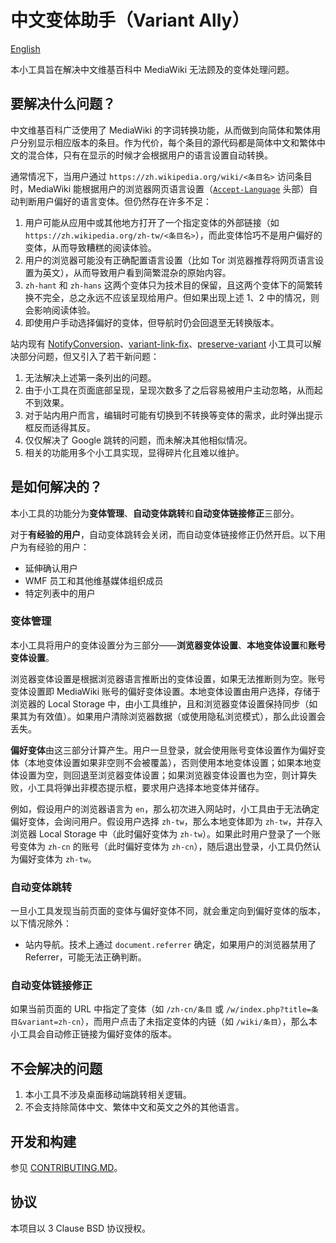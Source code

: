 # 中文变体助手（Variant Ally）
[English](./README.EN.MD)

本小工具旨在解决中文维基百科中 MediaWiki 无法顾及的变体处理问题。

## 要解决什么问题？
中文维基百科广泛使用了 MediaWiki 的字词转换功能，从而做到向简体和繁体用户分别显示相应版本的条目。作为代价，每个条目的源代码都是简体中文和繁体中文的混合体，只有在显示的时候才会根据用户的语言设置自动转换。

通常情况下，当用户通过 `https://zh.wikipedia.org/wiki/<条目名>` 访问条目时，MediaWiki 能根据用户的浏览器网页语言设置（[`Accept-Language`](https://developer.mozilla.org/en-US/docs/Web/HTTP/Headers/Accept-Language) 头部）自动判断用户偏好的语言变体。但仍然存在许多不足：

1. 用户可能从应用中或其他地方打开了一个指定变体的外部链接（如 `https://zh.wikipedia.org/zh-tw/<条目名>`），而此变体恰巧不是用户偏好的变体，从而导致糟糕的阅读体验。
2. 用户的浏览器可能没有正确配置语言设置（比如 Tor 浏览器推荐将网页语言设置为英文），从而导致用户看到简繁混杂的原始内容。
3. `zh-hant` 和 `zh-hans` 这两个变体只为技术目的保留，且这两个变体下的简繁转换不完全，总之永远不应该呈现给用户。但如果出现上述 1、2 中的情况，则会影响阅读体验。
4. 即使用户手动选择偏好的变体，但导航时仍会回退至无转换版本。

站内现有 [NotifyConversion](https://zh.wikipedia.org/wiki/MediaWiki:Gadget-notifyConversion.js)、[variant-link-fix](https://zh.wikipedia.org/wiki/MediaWiki:Gadget-variant-link-fix.js)、[preserve-variant](https://zh.wikipedia.org/wiki/MediaWiki:Gadget-preserve-variant.js) 小工具可以解决部分问题，但又引入了若干新问题：
1. 无法解决上述第一条列出的问题。
2. 由于小工具在页面底部呈现，呈现次数多了之后容易被用户主动忽略，从而起不到效果。
3. 对于站内用户而言，编辑时可能有切换到不转换等变体的需求，此时弹出提示框反而适得其反。
4. 仅仅解决了 Google 跳转的问题，而未解决其他相似情况。
5. 相关的功能用多个小工具实现，显得碎片化且难以维护。

## 是如何解决的？
本小工具的功能分为**变体管理**、**自动变体跳转**和**自动变体链接修正**三部分。

对于**有经验的用户**，自动变体跳转会关闭，而自动变体链接修正仍然开启。以下用户为有经验的用户：
- 延伸确认用户
- WMF 员工和其他维基媒体组织成员
- 特定列表中的用户

### 变体管理
本小工具将用户的变体设置分为三部分——**浏览器变体设置**、**本地变体设置**和**账号变体设置**。

浏览器变体设置是根据浏览器语言推断出的变体设置，如果无法推断则为空。账号变体设置即 MediaWiki 账号的偏好变体设置。本地变体设置由用户选择，存储于浏览器的 Local Storage 中，由小工具维护，且和浏览器变体设置保持同步（如果其为有效值）。如果用户清除浏览器数据（或使用隐私浏览模式），那么此设置会丢失。

**偏好变体**由这三部分计算产生。用户一旦登录，就会使用账号变体设置作为偏好变体（本地变体设置如果非空则不会被覆盖），否则使用本地变体设置；如果本地变体设置为空，则回退至浏览器变体设置；如果浏览器变体设置也为空，则计算失败，小工具将弹出非模态提示框，要求用户选择本地变体并储存。

例如，假设用户的浏览器语言为 `en`，那么初次进入网站时，小工具由于无法确定偏好变体，会询问用户。假设用户选择 `zh-tw`，那么本地变体即为 `zh-tw`，并存入浏览器 Local Storage 中（此时偏好变体为 `zh-tw`）。如果此时用户登录了一个账号变体为 `zh-cn` 的账号（此时偏好变体为 `zh-cn`），随后退出登录，小工具仍然认为偏好变体为 `zh-tw`。

### 自动变体跳转
一旦小工具发现当前页面的变体与偏好变体不同，就会重定向到偏好变体的版本，以下情况除外：
- 站内导航。技术上通过 `document.referrer` 确定，如果用户的浏览器禁用了 Referrer，可能无法正确判断。

### 自动变体链接修正
如果当前页面的 URL 中指定了变体（如 `/zh-cn/条目` 或 `/w/index.php?title=条目&variant=zh-cn`），而用户点击了未指定变体的内链（如 `/wiki/条目`），那么本小工具会自动修正链接为偏好变体的版本。

## 不会解决的问题
1. 本小工具不涉及桌面移动端跳转相关逻辑。
2. 不会支持除简体中文、繁体中文和英文之外的其他语言。

## 开发和构建
参见 [CONTRIBUTING.MD](./CONTRIBUTING.MD)。

## 协议
本项目以 3 Clause BSD 协议授权。
